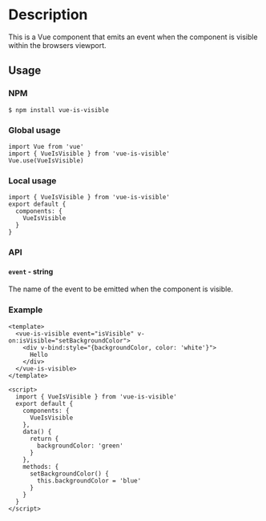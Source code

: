 # Description
This is a Vue component that emits an event when the component is visible within the browsers viewport.


## Usage

### NPM

```
$ npm install vue-is-visible
```

### Global usage

```
import Vue from 'vue'
import { VueIsVisible } from 'vue-is-visible'
Vue.use(VueIsVisible)
```

### Local usage

```
import { VueIsVisible } from 'vue-is-visible'
export default {
  components: {
    VueIsVisible
  }
}
```


### API


#### `event` - string

The name of the event to be emitted when the component is visible.


### Example

```
<template>
  <vue-is-visible event="isVisible" v-on:isVisible="setBackgroundColor">
    <div v-bind:style="{backgroundColor, color: 'white'}">
      Hello
    </div>
  </vue-is-visible>
</template>
```

```
<script>
  import { VueIsVisible } from 'vue-is-visible'
  export default {
    components: {
      VueIsVisible
    },
    data() {
      return {
        backgroundColor: 'green'
      }
    },
    methods: {
      setBackgroundColor() {
        this.backgroundColor = 'blue'
      }
    }
  }
</script>
```
